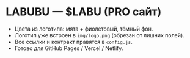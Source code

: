 # LABUBU — $LABU (PRO сайт)
- Цвета из логотипа: мята + фиолетовый, тёмный фон.
- Логотип уже встроен в `img/logo.png` (обрезан от лишних полей).
- Все ссылки и контракт правятся в `config.js`.
- Готово для GitHub Pages / Vercel / Netlify.

